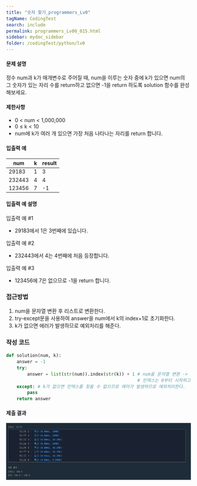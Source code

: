 ```yaml
---
title: "숫자 찾기_programmers_Lv0"
tagName: CodingTest
search: include
permalink: programmers_Lv00_015.html
sidebar: mydoc_sidebar
folder: /codingTest/python/lv0
---
```



#### 문제 설명 <br>

정수 num과 k가 매개변수로 주어질 때, num을 이루는 숫자 중에 k가 있으면 num의 그 숫자가 있는 자리 수를 return하고 없으면 -1을 return 하도록 solution 함수를 완성해보세요.

#### 제한사항 <br>

- 0 < num < 1,000,000
- 0 ≤ k < 10
- num에 k가 여러 개 있으면 가장 처음 나타나는 자리를 return 합니다.

#### 입출력 예 <br>
  
num|	k|	result
---|---|---
29183|	1|	3
232443|	4|	4
123456|	7|	-1

#### 입출력 예 설명 <br>

입출력 예 #1
- 29183에서 1은 3번째에 있습니다.

입출력 예 #2
- 232443에서 4는 4번째에 처음 등장합니다.

입출력 예 #3
- 123456에 7은 없으므로 -1을 return 합니다.

### 접근방법 <br>

1. num을 문자열 변환 후 리스트로 변환한다.
2. try-except문을 사용하여 answer을 num에서 k의 index+1로 초기화한다.
3. k가 없으면 에러가 발생하므로 예외처리를 해준다. 

### 작성 코드 <br>

```python
def solution(num, k):
    answer = -1
    try:
        answer = list(str(num)).index(str(k)) + 1 # num을 문자열 변환 -> 리스트변환 후 k의 인덱스를 찾는다.
                                                  # 인덱스는 0부터 시작하고 n번째는 1부터 시작하므로 1을 더해준다.
    except: # k가 없으면 인덱스를 찾을 수 없으므로 에러가 발생하므로 예외처리한다.
        pass
    return answer
```

#### 제출 결과

![제출 결과](\images\programmers_Lv00_015.png)



